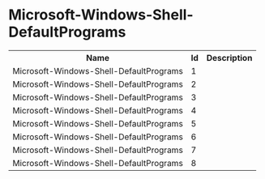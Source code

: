 # Microsoft-Windows-Shell-DefaultPrograms

<table>
<colgroup><col/><col/><col/></colgroup>
<tr><th>Name</th><th>Id</th><th>Description</th></tr>
<tr><td>Microsoft-Windows-Shell-DefaultPrograms</td><td>1</td><td></td></tr>
<tr><td>Microsoft-Windows-Shell-DefaultPrograms</td><td>2</td><td></td></tr>
<tr><td>Microsoft-Windows-Shell-DefaultPrograms</td><td>3</td><td></td></tr>
<tr><td>Microsoft-Windows-Shell-DefaultPrograms</td><td>4</td><td></td></tr>
<tr><td>Microsoft-Windows-Shell-DefaultPrograms</td><td>5</td><td></td></tr>
<tr><td>Microsoft-Windows-Shell-DefaultPrograms</td><td>6</td><td></td></tr>
<tr><td>Microsoft-Windows-Shell-DefaultPrograms</td><td>7</td><td></td></tr>
<tr><td>Microsoft-Windows-Shell-DefaultPrograms</td><td>8</td><td></td></tr>
</table>
